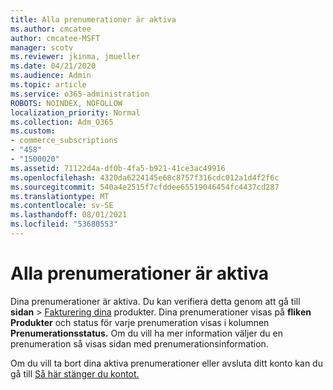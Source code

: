 ```yaml
---
title: Alla prenumerationer är aktiva
ms.author: cmcatee
author: cmcatee-MSFT
manager: scotv
ms.reviewer: jkinma, jmueller
ms.date: 04/21/2020
ms.audience: Admin
ms.topic: article
ms.service: o365-administration
ROBOTS: NOINDEX, NOFOLLOW
localization_priority: Normal
ms.collection: Adm_O365
ms.custom:
- commerce_subscriptions
- "458"
- "1500020"
ms.assetid: 71122d4a-df0b-4fa5-b921-41ce3ac49916
ms.openlocfilehash: 4320da6224145e68c8757f316cdc012a1d4f2f6c
ms.sourcegitcommit: 540a4e2515f7cfddee65519046454fc4437cd287
ms.translationtype: MT
ms.contentlocale: sv-SE
ms.lasthandoff: 08/01/2021
ms.locfileid: "53680553"
---
```

# <a name="all-subscriptions-are-active"></a>Alla prenumerationer är aktiva

Dina prenumerationer är aktiva. Du kan verifiera detta genom att gå till **sidan** \> [Fakturering dina](https://go.microsoft.com/fwlink/p/?linkid=842054) produkter. Dina prenumerationer visas på **fliken Produkter** och status för varje prenumeration visas i kolumnen **Prenumerationsstatus.** Om du vill ha mer information väljer du en prenumeration så visas sidan med prenumerationsinformation.
  
Om du vill ta bort dina aktiva prenumerationer eller avsluta ditt konto kan du gå till [Så här stänger du kontot.](https://docs.microsoft.com/microsoft-365/commerce/close-your-account?view=o365-worldwide)
